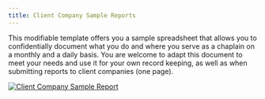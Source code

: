 ```yaml
---
title: Client Company Sample Reports
---
```

This modifiable template offers you a sample spreadsheet that allows you to confidentially document what you do and where you serve as a chaplain on a monthly and a daily basis. You are welcome to adapt this document to meet your needs and use it for your own record keeping, as well as when submitting reports to client companies (one page).

[![](http://preview.corpchaps.com/uploads/2010/04/Client-Company-Sample-Report.jpg "Client Company Sample Report")](http://preview.corpchaps.com/uploads/2010/04/Client-Company-Sample-Report.jpg)
